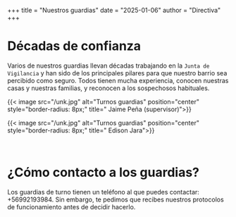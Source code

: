 +++
title = "Nuestros guardias"
date = "2025-01-06"
author = "Directiva"
+++

# Décadas de confianza

Varios de nuestros guardias llevan décadas trabajando en la `Junta de Vigilancia` y han sido de los principales pilares para que nuestro barrio sea percibido como seguro. Todos tienen mucha experiencia, conocen nuestras casas y nuestras familias, y reconocen a los sospechosos habituales.

{{< image src="/unk.jpg" alt="Turnos guardias" position="center" style="border-radius: 8px;" title=" Jaime Peña (supervisor)">}}

{{< image src="/unk.jpg" alt="Turnos guardias" position="center" style="border-radius: 8px;" title=" Edison Jara">}}

&nbsp;    

# ¿Cómo contacto a los guardias?

Los guardias de turno tienen un teléfono al que puedes contactar: +56992193984. Sin embargo, te pedimos que recibes nuestros protocolos de funcionamiento antes de decidir hacerlo.
